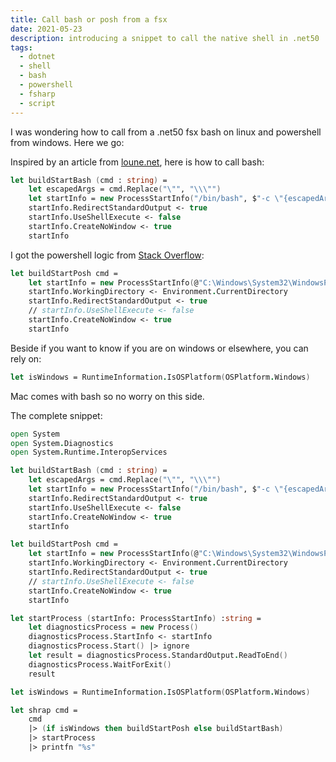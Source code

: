 ```yaml
---
title: Call bash or posh from a fsx
date: 2021-05-23
description: introducing a snippet to call the native shell in .net50
tags:
  - dotnet
  - shell
  - bash
  - powershell
  - fsharp
  - script
---
```


I was wondering how to call from a .net50 fsx bash on linux and powershell from windows. Here we go:

Inspired by an article from [loune.net](https://loune.net/2017/06/running-shell-bash-commands-in-net-core/), here is how to call bash:

```fsharp
let buildStartBash (cmd : string) =
    let escapedArgs = cmd.Replace("\"", "\\\"")
    let startInfo = new ProcessStartInfo("/bin/bash", $"-c \"{escapedArgs}\"")
    startInfo.RedirectStandardOutput <- true
    startInfo.UseShellExecute <- false
    startInfo.CreateNoWindow <- true
    startInfo
```

I got the powershell logic from [Stack Overflow](https://stackoverflow.com/q/39141914/1248177):

```fsharp
let buildStartPosh cmd = 
    let startInfo = new ProcessStartInfo(@"C:\Windows\System32\WindowsPowerShell\v1.0\powershell.exe", cmd)
    startInfo.WorkingDirectory <- Environment.CurrentDirectory
    startInfo.RedirectStandardOutput <- true
    // startInfo.UseShellExecute <- false
    startInfo.CreateNoWindow <- true
    startInfo
```

Beside if you want to know if you are on windows or elsewhere, you can rely on:

```fsharp
let isWindows = RuntimeInformation.IsOSPlatform(OSPlatform.Windows)
```

Mac comes with bash so no worry on this side.

The complete snippet:

```fsharp
open System
open System.Diagnostics
open System.Runtime.InteropServices

let buildStartBash (cmd : string) =
    let escapedArgs = cmd.Replace("\"", "\\\"")
    let startInfo = new ProcessStartInfo("/bin/bash", $"-c \"{escapedArgs}\"")
    startInfo.RedirectStandardOutput <- true
    startInfo.UseShellExecute <- false
    startInfo.CreateNoWindow <- true
    startInfo

let buildStartPosh cmd = 
    let startInfo = new ProcessStartInfo(@"C:\Windows\System32\WindowsPowerShell\v1.0\powershell.exe", cmd)
    startInfo.WorkingDirectory <- Environment.CurrentDirectory
    startInfo.RedirectStandardOutput <- true
    // startInfo.UseShellExecute <- false
    startInfo.CreateNoWindow <- true
    startInfo

let startProcess (startInfo: ProcessStartInfo) :string =
    let diagnosticsProcess = new Process()
    diagnosticsProcess.StartInfo <- startInfo
    diagnosticsProcess.Start() |> ignore
    let result = diagnosticsProcess.StandardOutput.ReadToEnd()
    diagnosticsProcess.WaitForExit()
    result

let isWindows = RuntimeInformation.IsOSPlatform(OSPlatform.Windows)

let shrap cmd =
    cmd
    |> (if isWindows then buildStartPosh else buildStartBash)
    |> startProcess
    |> printfn "%s"
```